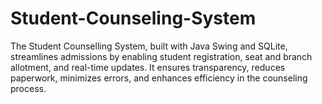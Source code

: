 # Student-Counseling-System
The Student Counselling System, built with Java Swing and SQLite, streamlines admissions by enabling student registration, seat and branch allotment, and real-time updates. It ensures transparency, reduces paperwork, minimizes errors, and enhances efficiency in the counseling process.
